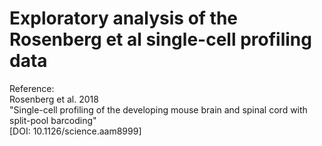 # Exploratory analysis of the Rosenberg et al single-cell profiling data
Reference:  
Rosenberg et al. 2018   
"Single-cell profiling of the developing mouse brain and spinal cord with split-pool barcoding"  
[DOI: 10.1126/science.aam8999]
